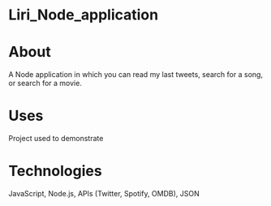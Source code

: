 # Liri_Node_application

# About
A Node application in which you can read my last tweets, search for a song, or search for a movie.

# Uses
Project used to demonstrate

# Technologies 
JavaScript, Node.js, APIs (Twitter, Spotify, OMDB), JSON
